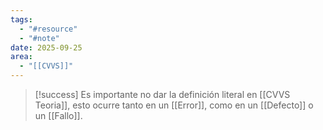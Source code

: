 ```yaml
---
tags:
  - "#resource"
  - "#note"
date: 2025-09-25
area:
  - "[[CVVS]]"
---
```

> [!success]
>  Es importante no dar la definición literal en [[CVVS Teoria]], esto ocurre tanto en un [[Error]], como en un [[Defecto]] o un [[Fallo]].